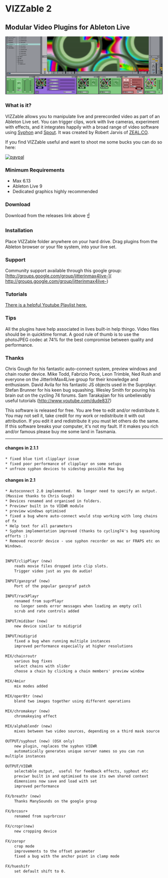# VIZZable 2
## Modular Video Plugins for Ableton Live
![](images/screenshot.png)

### What is it?
VIZZable allows you to manipulate live and prerecorded video as part of an Ableton Live set.  You can trigger clips, work with live cameras, experiment with effects, and it integrates happily with a broad range of video software using [Syphon](http://syphon.v002.info) and [Spout](http://spout.zeal.co). It was created by Robert Jarvis of [ZEAL.CO](http://zeal.co).

If you find VIZZable useful and want to shoot me some bucks you can do so here:

[![paypal](https://www.paypalobjects.com/en_US/i/btn/btn_donateCC_LG.gif)](https://www.paypal.com/cgi-bin/webscr?cmd=_s-xclick&hosted_button_id=L7FAXFYXYJPWS)


### Minimum Requirements
* Max 6.13 
* Ableton Live 9
* Dedicated graphics highly recommended 

### Download
Download from the releases link above ☝️

### Installation
Place VIZZable folder anywhere on your hard drive.  Drag plugins from
the Ableton browser or your file system, into your live set.

### Support
Community support available through this google group: [http://groups.google.com/group/jitterinmax4live-](
http://groups.google.com/group/jitterinmax4live-)

### Tutorials
[There is a helpful Youtube Playlist here.](https://www.youtube.com/watch?list=PLY9new_oC1k7jl4D-XyD1JR1XuP9WDRG6&v=I9WJr0nvCiQ)

### Tips
All the plugins have help associated in lives built-in help thingo.
Video files should be in quicktime format. A good rule of thumb is to use 
the photoJPEG codec at 74% for the best compromise between quality and performance.


### Thanks
Chris Gough for his fantastic auto-connect system, preview windows and
chain router device. Mike Todd, Fabrizio Poce, Leon Trimble, Ned Rush
and everyone on the JitterInMax4Live group for their knowledge and
enthusiasm. David Avila for his fantastic JS objects used in the
Suprplayr. Stefan Brunner for his keen bug squashing. Wesley Smith for
pouring his brain out on the cycling 74 forums. Sam Tarakajian for his
unbelievably useful tutorials (http://www.youtube.com/dude837)


This software is released for free.  You are free to edit and/or
redistribute it.  You may not sell it, take credit for my work or
redistribute it with out attribution.  If you edit it and redistribute
it you must let others do the same.  If this software breaks your
computer, it's not my fault.  If it makes you rich and/or famous please
buy me some land in Tasmania.



---
#### changes in 2.1.1
	* fixed blue tint clipplayr issue
	* fixed poor performance of clipplayr on some setups
	* unfroze syphon devices to sidestep possible Max bug


#### changes in 2.1

	* Autoconnect 2.0 implemented.  No longer need to specify an output. (Massive thanks to Chris Gough)
	* Devices renamed and organised in folders.
	* Previewr built in to VIEWR module
	* preview windows optimised
	* fixed a bug where auto-connect would stop working with long chains of fx
	* Help text for all parameters
	* Syphon implementation improved (thanks to cycling74's bug squashing efforts :)
	* Removed recordr device - use syphon recorder on mac or FRAPS etc on Windows.


	INPUT/clipPlayr (new)
		reads movie files dropped into clip slots.  
		Trigger video just as you do audio! 	

	INPUT/ganzgraf (new)
		Port of the popular ganzgraf patch

	INPUT/rackPlayr
		renamed from suprPlayr
		no longer sends error messages when loading an empty cell
		scrub and rate controls added

	INPUT/midibar (new)
		new device similar to midigrid

	INPUT/midigrid
		fixed a bug when running multiple instances
		improved performance especially at higher resolutions

	MIX/chainroutr
		various bug fixes
		select chains with slider
		choose a chain by clicking a chain members' preview window

	MIX/4mixr
		mix modes added
		
	MIX/oper8tr (new)
		blend two images together using different operations

	MIX/chromakeyr (new)
		chromakeying effect

	MIX/alphablendr (new)
		mixes between two video sources, depending on a third mask source

	OUTPUT/syphout (new) (OSX only)
		new plugin, replaces the syphon VIEWR
		automatically generates unique server names so you can run multiple instances
		
	OUTPUT/VIEWR
		selectable output,  useful for feedback effects, syphout etc
		previwr built in and optimised to use its own shared context
		dimensions now save and load with set
		improved performance

	FX/breathr (new)
		Thanks ManySounds on the google group

	FX/brcosr+
		renamed from suprbrcosr

	FX/cropr(new)
		new cropping device

	FX/zoropr
		crop mode
		improvements to the offset parameter
		fixed a bug with the anchor point in clamp mode

	FX/hueshifr
		set default shift to 0.


